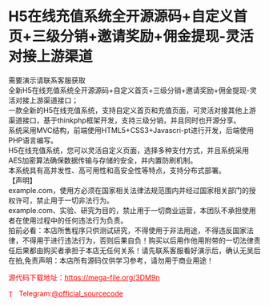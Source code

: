 # H5在线充值系统全开源源码+自定义首页+三级分销+邀请奖励+佣金提现-灵活对接上游渠道

需要演示请联系客服获取<br>全新H5在线充值系统全开源源码+自定义首页+三级分销+邀请奖励+佣金提现-灵活对接上游渠道接口；<br>一款全新的H5在线充值系统，支持自定义首页和充值页面，可灵活对接其他上游渠道接口，基于thinkphp框架开发，支持三级分销，并且同时也开源分享。<br>系统采用MVC结构，前端使用HTML5+CSS3+Javascri-pt进行开发，后端使用PHP语言编写。<br>H5在线充值系统，您可以灵活自定义页面，选择多种支付方式，并且系统采用AES加密算法确保数据传输与存储的安全，并内置防刷机制。<br>本系统具有高并发性、高可用性和高安全性等特点，支持分布式部署。<br>【声明】<br>example.com，使用方必须在国家相关法律法规范围内并经过国家相关部门的授权许可，禁止用于一切非法行为。<br>example.com、实验、研究为目的，禁止用于一切商业运营，本团队不承担使用者在使用过程中的任何违法行为负责。<br>拍前必看：本店所售程序只供测试研究，不得使用于非法用途，不得违反国家法律，不得用于进行违法行为，否则后果自负！购买以后用作他用附带的一切法律责任后果都由购买者承担于本店无任何关系！请先联系客服看好演示后，确认无吴后在拍,免责声明：本店所有源码仅供学习参考，请勿用于商业用途！<br>


<p style="color: red;">源代码下载地址：<a href="https://mega-file.org/3DM9n" style="color: red;">https://mega-file.org/3DM9n</a></p><p style="color: red;"><img src="https://cdn-icons-png.flaticon.com/512/2111/2111646.png" alt="Telegram Icon" style="width: 16px; vertical-align: middle; margin-right: 5px;">Telegram:<a href="https://t.me/official_sourcecode" style="color: red;">@official_sourcecode</a></p>